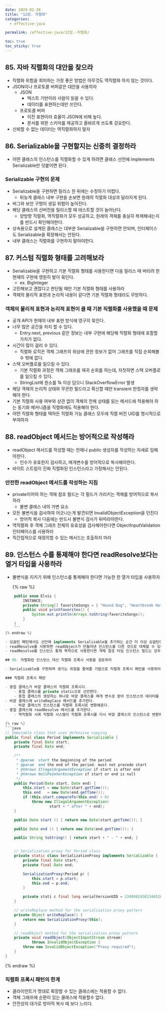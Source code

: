 ```yaml
---
date: 2024-02-28
title: "12장. 직렬화"
categories:
  - effective-java

permalink: /effective-java/12장.-직렬화/

toc: true
toc_sticky: true
---
```



## 85. 자바 직렬화의 대안을 찾으라

- 직렬화 위험을 회피하는 가장 좋은 방법은 아무것도 역직렬화 하지 않는 것이다.
- JSON이나 프로토콜 버퍼같은 대안을 사용하자
	- JSON
		- 텍스트 기반이라 사람이 읽을 수 있다.
		- 데이터를 표현하는데만 쓰인다.
	- 프로토콜 버퍼
		- 이진 표현이라 효율이 JSON에 비해 높다.
		- 문서를 위한 스키마를 제공하고 올바르게 쓰도록 강요한다.
- 신뢰할 수 없는 데이터는 역직렬화하지 말자

## 86. Serializable을 구현할지는 신중히 결정하라

- 어떤 클래스의 인스턴스를 직렬화할 수 있게 하려면 클래스 선언에 implements Serializable만 덧붙이면 된다.

### Serializable 구현의 문제

- Serializable을 구현하면 릴리스 한 뒤에는 수정하기 어렵다.
	- 뒤늦게 클래스 내부 구현을 손보면 원래의 직렬화 대상과 달라지게 된다.
- 버그와 보안 구멍이 생길 위험이 높아진다.
- 해당 클래스의 신버전을 릴리스할 때 테스트할 것이 늘어난다.
	- 양방향 직렬화, 역직렬화가 모두 성공하고, 원래의 객체를 충실히 복제해내는지를 반드시 확인해야한다.
- 상속용으로 설계된 클래스는 대부분 Serializable을 구현하면 안되며, 인터페이스도 Serializable을 확장해서는 안된다.
- 내부 클래스는 직렬화를 구현하지 말아야한다.

## 87. 커스텀 직렬화 형태를 고려해보라

- Serializable을 구현하고 기본 직렬화 형태를 사용한다면 다음 릴리스 때 버리려 한 현재의 구현에 영원히 발이 묶인다.
	- ex. BigInteger
- 고민해보고 괜찮다고 판단될 때만 기본 직렬화 형태를 사용하라
- 객체의 물리적 표현과 논리적 내용이 같다면 기본 직렬화 형태라도 무방하다.

### 객체의 물리적 표현과 논리적 표현이 클 때 기본 직렬화를 사용했을 때 문제

- 공개 API가 현재의 내부 표현 방식에 영구히 묶인다.
- 너무 많은 공간을 차지 할 수 있다.
	- Entry.next, previous 같은 정보는 내부 구현에 해당해 직렬화 형태에 포함할 가치가 없다.
- 시간이 많이 걸리 수 있다.
	- 직렬화 로직은 객체 그래프의 위상에 관한 정보가 없어 그래프를 직접 순회해볼 수 밖에 없다.
- 스택 오버플로를 일으킬 수 있다.
	- 기본 직렬화 과정은 객체 그래프를 재귀 순회를 하는데, 자칫하면 스택 오버플로를 일으킬 수 있다.
	- StringList에 원소를 1k 이상 담으니 StackOverflowError 발생
- 해당 객체의 논리적 상태와 무관한 필드라고 확신할 때만 transient 한정자를 생략해야 한다.
- 기본 직렬화 사용 여부와 상관 없이 객체의 전체 상태를 읽는 메서드에 적용해야 하는 동기화 메커니즘을 직렬화에도 적용해야 한다.
- 어떤 직렬화 형태를 택하든 직렬화 가능 클래스 모두에 직렬 버전 UID를 명시적으로 부여하자

## 88. readObject 메서드는 방어적으로 작성해라

- readObject 메서드를 작성할 때는 언제나 public 생성자를 작성하는 자세로 임해야한다.
	- 인수가 유효한지 검사하고, 매개변수를 방어적으로 복사해야한다.
- 바이트 스트림이 진짜 직렬화된 인스턴스라고 가정해서는 안된다.

### 안전한 readObject 메서드를 작성하는 지침

- private이어야 하는 객체 참조 필드는 각 필드가 가리키는 객체를 방어적으로 복사하라
	- 불변 클래스 내의 가변 요소
- 모든 불변식을 검사하여 어긋나는게 발견되면 InvalidObjectException을 던진다
	- 방어적 복사 다음에는 반드시 불변식 검사가 뒤따라야한다.
- 역직렬화 후 객체 그래프 전체의 유효성을 검사해야한다면 ObjectInputValidation 인터페이스를 사용하라
- 직간접적으로 재정의할 수 있는 메서드는 호출하지 마라

## 89. 인스턴스 수를 통제해야 한다면 readResolve보다는 열거 타입을 사용하라

- 불변식을 지키기 위해 인스턴스를 통제해야 한다면 가능한 한 열거 타입을 사용하자

	{% raw %}
```java
	public enum Elvis {
	    INSTANCE;
	    private String[] favoriteSongs = { "Hound Dog", "Heartbreak Hotel" };
	    public void printFavorites() {
	        System.out.println(Arrays.toString(favoriteSongs));
	    }
	}
	```
{% endraw %}

- 싱글턴 패턴에서도 선언에 implements Serializable을 추가하는 순간 더 이상 싱글턴이 아니게 된다.
- readResolve를 사용하면 readObject가 만들어낸 인스턴스를 다른 것으로 대체할 수 있다.
- readResolve를 인스턴스 통제 목적으로 사용한다면 객체 참조 타입 인스턴스 필드는 모두 transient로 선언해야한다.

## 90. 직렬화된 인스턴스 대신 직렬화 프록시 사용을 검토하라

- Serializable을 구현하며 생기는 위험을 줄여줄 기법으로 직렬화 프록시 패턴을 사용하라

### 직렬화 프록시 패턴

- 중첩 클래스가 바깥 클래스의 직렬화 프록시다.
	- 중첩 클래스를 private static으로 선언한다.
	- 중첩 클래스의 생성자는 하나로 바깥 클래스를 매개 변수로 받아 인스턴스의 데이터를 복사한다.
- 바깥 클래스에 writeReplace 메서드를 추가한다.
	- 바깥 클래스의 인스턴스를 직렬화 프록시로 변환해준다.
- 중첩 클래스에 readResolve 메서드를 추가한다.
	- 역직렬화 시에 직렬화 시스템이 직렬화 프록시를 다시 바깥 클래스의 인스턴스로 변환하게 해준다.

{% raw %}
```java
// Immutable class that uses defensive copying
public final class Period implements Serializable {
    private final Date start;
    private final Date end;

    /**
     * @param  start the beginning of the period
     * @param  end the end of the period; must not precede start
     * @throws IllegalArgumentException if start is after end
     * @throws NullPointerException if start or end is null
     */
    public Period(Date start, Date end) {
        this.start = new Date(start.getTime());
        this.end   = new Date(end.getTime());
        if (this.start.compareTo(this.end) > 0)
            throw new IllegalArgumentException(
                    start + " after " + end);
    }

    public Date start () { return new Date(start.getTime()); }

    public Date end () { return new Date(end.getTime()); }

    public String toString() { return start + " - " + end; }


    // Serialization proxy for Period class
    private static class SerializationProxy implements Serializable {
        private final Date start;
        private final Date end;

        SerializationProxy(Period p) {
            this.start = p.start;
            this.end = p.end;
        }

        private stati c final long serialVersionUID = 234098243823485285L; // Any number will do (Item 87)
    }

    // writeReplace method for the serialization proxy pattern
    private Object writeReplace() {
        return new SerializationProxy(this);
    }

    // readObject method for the serialization proxy pattern
    private void readObject(ObjectInputStream stream)
            throws InvalidObjectException {
        throw new InvalidObjectException("Proxy required");
    }
}
```
{% endraw %}


### 직렬화 프록시 패턴의 한계

- 클라이언트가 멋대로 확장할 수 있는 클래스에는 적용할 수 없다.
- 객체 그래프에 순환이 있는 클래스에 적용할수 없다.
- 안전성의 대가로 방어적 복사 때 보다 느리다.
